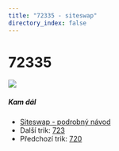 ```yaml
---
title: "72335 - siteswap"
directory_index: false
---
```


# 72335

![](/animace/siteswap/72335.gif)

##### Kam dál

- [Siteswap - podrobný návod](/siteswap.html "Podrobné vysvětlení siteswapů..")
- Další trik: [723](723.html "Siteswap 723")
- Předchozí trik: [720](720.html "Siteswap 720")

